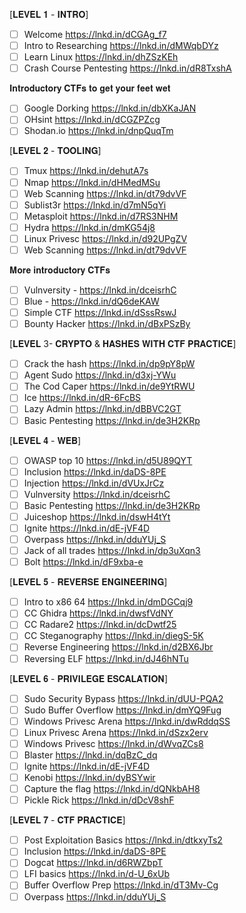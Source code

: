[𝐋𝐄𝐕𝐄𝐋 𝟏 - 𝐈𝐍𝐓𝐑𝐎]
- [ ] Welcome https://lnkd.in/dCGAg_f7
- [ ] Intro to Researching https://lnkd.in/dMWqbDYz
- [ ] Learn Linux https://lnkd.in/dhZSzKEh
- [ ] Crash Course Pentesting https://lnkd.in/dR8TxshA

𝐈𝐧𝐭𝐫𝐨𝐝𝐮𝐜𝐭𝐨𝐫𝐲 𝐂𝐓𝐅𝐬 𝐭𝐨 𝐠𝐞𝐭 𝐲𝐨𝐮𝐫 𝐟𝐞𝐞𝐭 𝐰𝐞𝐭
- [ ] Google Dorking https://lnkd.in/dbXKaJAN
- [ ] OHsint https://lnkd.in/dCGZPZcg
- [ ] Shodan.io https://lnkd.in/dnpQuqTm

[𝐋𝐄𝐕𝐄𝐋 𝟐 - 𝐓𝐎𝐎𝐋𝐈𝐍𝐆]
- [ ] Tmux https://lnkd.in/dehutA7s
- [ ] Nmap https://lnkd.in/dHMedMSu
- [ ] Web Scanning https://lnkd.in/dt79dvVF
- [ ] Sublist3r https://lnkd.in/d7mN5qYi
- [ ] Metasploit https://lnkd.in/d7RS3NHM
- [ ] Hydra https://lnkd.in/dmKG54j8
- [ ] Linux Privesc https://lnkd.in/d92UPgZV
- [ ] Web Scanning https://lnkd.in/dt79dvVF

𝐌𝐨𝐫𝐞 𝐢𝐧𝐭𝐫𝐨𝐝𝐮𝐜𝐭𝐨𝐫𝐲 𝐂𝐓𝐅𝐬
- [ ] Vulnversity - https://lnkd.in/dceisrhC
- [ ] Blue - https://lnkd.in/dQ6deKAW
- [ ] Simple CTF https://lnkd.in/dSssRswJ
- [ ] Bounty Hacker https://lnkd.in/dBxPSzBy

[𝐋𝐄𝐕𝐄𝐋 3- 𝐂𝐑𝐘𝐏𝐓𝐎 & 𝐇𝐀𝐒𝐇𝐄𝐒 𝐖𝐈𝐓𝐇 𝐂𝐓𝐅 𝐏𝐑𝐀𝐂𝐓𝐈𝐂𝐄]
- [ ] Crack the hash https://lnkd.in/dp9pY8pW
- [ ] Agent Sudo https://lnkd.in/d3xj-YWu
- [ ] The Cod Caper https://lnkd.in/de9YtRWU
- [ ] Ice https://lnkd.in/dR-6FcBS
- [ ] Lazy Admin https://lnkd.in/dBBVC2GT
- [ ] Basic Pentesting https://lnkd.in/de3H2KRp

[𝐋𝐄𝐕𝐄𝐋 𝟒 - 𝐖𝐄𝐁]
- [ ] OWASP top 10 https://lnkd.in/d5U89QYT
- [ ] Inclusion https://lnkd.in/daDS-8PE
- [ ] Injection https://lnkd.in/dVUxJrCz
- [ ] Vulnversity https://lnkd.in/dceisrhC
- [ ] Basic Pentesting https://lnkd.in/de3H2KRp
- [ ] Juiceshop https://lnkd.in/dswH4tYt
- [ ] Ignite https://lnkd.in/dE-jVF4D
- [ ] Overpass https://lnkd.in/dduYUj_S
- [ ] Jack of all trades https://lnkd.in/dp3uXqn3
- [ ] Bolt https://lnkd.in/dF9xba-e

[𝐋𝐄𝐕𝐄𝐋 𝟓 - 𝐑𝐄𝐕𝐄𝐑𝐒𝐄 𝐄𝐍𝐆𝐈𝐍𝐄𝐄𝐑𝐈𝐍𝐆]
- [ ] Intro to x86 64 https://lnkd.in/dmDGCqj9
- [ ] CC Ghidra https://lnkd.in/dwsfVdNY
- [ ] CC Radare2 https://lnkd.in/dcDwtf25
- [ ] CC Steganography https://lnkd.in/diegS-5K
- [ ] Reverse Engineering https://lnkd.in/d2BX6Jbr
- [ ] Reversing ELF https://lnkd.in/dJ46hNTu

[𝐋𝐄𝐕𝐄𝐋 𝟔 - 𝐏𝐑𝐈𝐕𝐈𝐋𝐄𝐆𝐄 𝐄𝐒𝐂𝐀𝐋𝐀𝐓𝐈𝐎𝐍]
- [ ] Sudo Security Bypass https://lnkd.in/dUU-PQA2
- [ ] Sudo Buffer Overflow https://lnkd.in/dmYQ9Fug
- [ ] Windows Privesc Arena https://lnkd.in/dwRddqSS
- [ ] Linux Privesc Arena https://lnkd.in/dSzx2erv
- [ ] Windows Privesc https://lnkd.in/dWvqZCs8
- [ ] Blaster https://lnkd.in/dqBzC_dq
- [ ] Ignite https://lnkd.in/dE-jVF4D
- [ ] Kenobi https://lnkd.in/dyBSYwir
- [ ] Capture the flag https://lnkd.in/dQNkbAH8
- [ ] Pickle Rick https://lnkd.in/dDcV8shF

[𝐋𝐄𝐕𝐄𝐋 𝟕 - 𝐂𝐓𝐅 𝐏𝐑𝐀𝐂𝐓𝐈𝐂𝐄]
- [ ] Post Exploitation Basics https://lnkd.in/dtkxyTs2
- [ ] Inclusion https://lnkd.in/daDS-8PE
- [ ] Dogcat https://lnkd.in/d6RWZbpT
- [ ] LFI basics https://lnkd.in/d-U_6xUb
- [ ] Buffer Overflow Prep https://lnkd.in/dT3Mv-Cg
- [ ] Overpass https://lnkd.in/dduYUj_S
